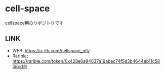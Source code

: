 # cell-space
cellspace用のリポジトリです

## LINK
- WEB: https://u-rth.com/cellspace_nft/
- Rarible: https://rarible.com/token/0x428e6a94037a19abec74f5d3b4644eb11c5858cd:9
